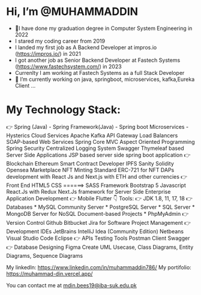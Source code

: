 # Hi, I’m @MUHAMMADDIN
- 👀I have done my graduation degree in Computer System Engineering in 2022
- I stared my coding career from 2019 
- I landed my first job as A Backend Developer at impros.io (https://impros.io/) in 2021
- I got another job as Senior Backend Developer at Fastech Systems (https://www.fastechsystem.com/) in 2023
- Currenlty I am working at Fastech Systems as a full Stack Developer 
- 🌱 I’m currently working on java, springboot, microservices, kafka,Eureka Client ...

# My Technology Stack:
👉   Spring (Java)
       - Spring Framework(Java)
       - Spring boot Microservices
       - Hysterics Cloud Services
        Apache Kafka
        API Gateway
        Load Balancers
        SOAP-based Web Services
        Spring Core MVC
        Aspect Oriented Programming
        Spring Security 
        Centralized Logging System
        Swagger
        Thymeleaf based Server Side Applications
        JSP based server side spring boot application
👉	Blockchain
        Ethereum Smart Contract Developer
        IPFS
        Sanity
        Solidity
        Opensea Marketplace NFT Minting
        Standard ERC-721 for NFT
        DAPs development with React Js and Next.js with ETH and other currencies 
👉	Front End
        HTML5
        CSS ======> SASS Framework
        Bootstrap 5
        Javascript
            React.Js with Redux
                Next.Js framework for Server Side Enterprise Application Development
👉  Mobile
        Flutter
👇 Tools:
👉	JDK 1.8, 11, 17, 18
👉	Databases
        * MySQL Community Server
        * PostgreSQL Server
        * SQL Server
        * MongoDB Server for NoSQL Document-based Projects
        * PhpMyAdmin
👉  Version Control
        Github
        Bitbucket
        Jira for Software Project Management
👉  Development IDEs
        JetBrains IntelliJ Idea (Community Edition)
        Netbeans
        Visual Studio Code
        Eclipse 
👉  APIs Testing Tools
        Postman Client
        Swagger
👉 Database Designing
        Figma
        Create
        UML
             Usecase, Class Diagrams, Entity Diagrams, Sequence Diagrams

My linkedIn: https://www.linkedin.com/in/muhammaddin786/
My portifolio: https://muhammad-din.vercel.app/

You can contact me at mdin.bees19@iba-suk.edu.pk
<!---
MUHAMMADDIN786/MUHAMMADDIN786 is a ✨ special ✨ repository because its `README.md` (this file) appears on your GitHub profile.
You can click the Preview link to take a look at your changes.
--->
